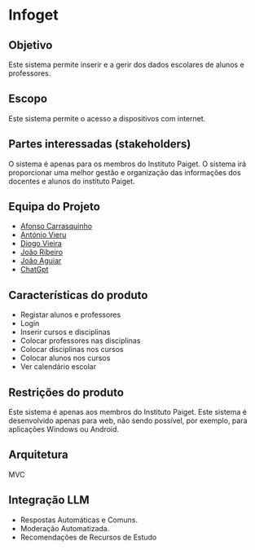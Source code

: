 # Infoget

## Objetivo
Este sistema permite inserir e a gerir dos dados escolares de alunos e professores.

## Escopo
Este sistema permite o acesso a dispositivos com internet.

## Partes interessadas (stakeholders)
O sistema é apenas para os membros do Instituto Paiget.
O sistema irá proporcionar uma melhor gestão e organização das informações dos docentes e alunos do instituto Paiget.

## Equipa do Projeto
- [Afonso Carrasquinho](https://github.com/Afonso295)
- [António Vieru](https://github.com/antonuolink)
- [Diogo Vieira](https://github.com/xXD4rkSoulXx)
- [João Ribeiro](https://github.com/anotherlusitano)
- [João Aguiar](https://github.com/joaoaguiiar)
- [ChatGpt](https://chatgpt.com)

## Características do produto
- Registar alunos e professores
- Login
- Inserir cursos e disciplinas
- Colocar professores nas disciplinas
- Colocar disciplinas nos cursos
- Colocar alunos nos cursos
- Ver calendário escolar

## Restrições do produto
Este sistema é apenas aos membros do Instituto Paiget.
Este sistema é desenvolvido apenas para web, não sendo possível, por exemplo, para aplicações Windows ou Android.


## Arquitetura
MVC


## Integração LLM 
- Respostas Automáticas e Comuns.
- Moderação Automatizada.
- Recomendações de Recursos de Estudo
